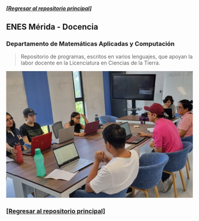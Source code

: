 ##### [**[Regresar al repositorio principal]**](https://github.com/ENES-Merida)
## ENES Mérida - Docencia
### Departamento de Matemáticas Aplicadas y Computación
> Repositorio de programas, escritos en varios lenguajes, que apoyan la labor docente en la Licenciatura en Ciencias de la Tierra.
<img src="imagenes/docencia.jpg" style="height: 8%; width:100%;"/>

### [**[Regresar al repositorio principal]**](https://github.com/ENES-Merida)
